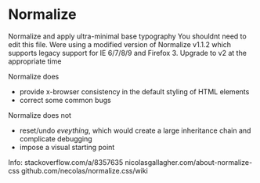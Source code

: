 # Normalize


Normalize and apply ultra-minimal base typography
You shouldnt need to edit this file.
Were using a modified version of Normalize v1.1.2 which supports legacy support for IE 6/7/8/9 and Firefox 3.
Upgrade to v2 at the appropriate time


Normalize does
- provide x-browser consistency in the default styling of HTML elements
- correct some common bugs

Normalize does not
- reset/undo *eveything*, which would create a large inheritance chain and complicate debugging
- impose a visual starting point

Info:
stackoverflow.com/a/8357635
nicolasgallagher.com/about-normalize-css
github.com/necolas/normalize.css/wiki
